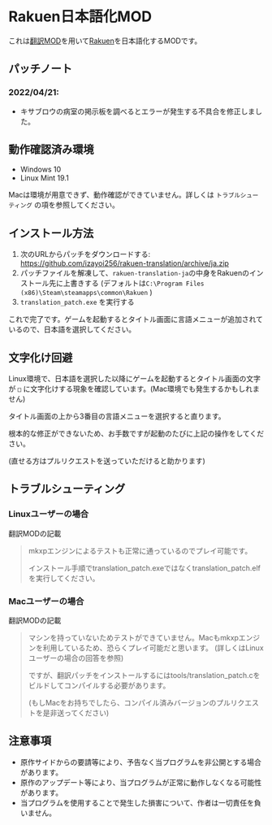# Rakuen日本語化MOD

これは[翻訳MOD](https://github.com/JoaoFelipe/rakuen-translation)を用いて[Rakuen](https://store.steampowered.com/app/559210/Rakuen/)を日本語化するMODです。

## パッチノート

### 2022/04/21:

- キサブロウの病室の掲示板を調べるとエラーが発生する不具合を修正しました。

## 動作確認済み環境

- Windows 10
- Linux Mint 19.1

Macは環境が用意できず、動作確認ができていません。詳しくは `トラブルシューティング` の項を参照してください。

## インストール方法

1. 次のURLからパッチをダウンロードする: https://github.com/izayoi256/rakuen-translation/archive/ja.zip
2. パッチファイルを解凍して、`rakuen-translation-ja`の中身をRakuenのインストール先に上書きする (デフォルトは`C:\Program Files (x86)\Steam\steamapps\common\Rakuen` )
3. `translation_patch.exe` を実行する

これで完了です。ゲームを起動するとタイトル画面に言語メニューが追加されているので、日本語を選択してください。

## 文字化け回避

Linux環境で、日本語を選択した以降にゲームを起動するとタイトル画面の文字が `□` に文字化けする現象を確認しています。(Mac環境でも発生するかもしれません)

タイトル画面の上から3番目の言語メニューを選択すると直ります。

根本的な修正ができないため、お手数ですが起動のたびに上記の操作をしてください。

(直せる方はプルリクエストを送っていただけると助かります)

## トラブルシューティング

### Linuxユーザーの場合

翻訳MODの記載

> mkxpエンジンによるテストも正常に通っているのでプレイ可能です。
>
> インストール手順でtranslation_patch.exeではなくtranslation_patch.elfを実行してください。

### Macユーザーの場合

翻訳MODの記載

> マシンを持っていないためテストができていません。Macもmkxpエンジンを利用しているため、恐らくプレイ可能だと思います。 (詳しくはLinuxユーザーの場合の回答を参照)
>
> ですが、翻訳パッチをインストールするにはtools/translation_patch.cをビルドしてコンパイルする必要があります。
>
> (もしMacをお持ちでしたら、コンパイル済みバージョンのプルリクエストを是非送ってください)

## 注意事項

- 原作サイドからの要請等により、予告なく当プログラムを非公開とする場合があります。
- 原作のアップデート等により、当プログラムが正常に動作しなくなる可能性があります。
- 当プログラムを使用することで発生した損害について、作者は一切責任を負いません。
